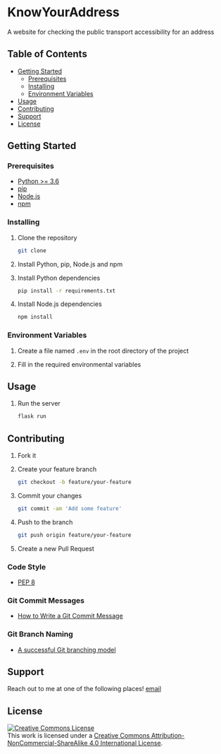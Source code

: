 # KnowYourAddress
A website for checking the public transport accessibility for an address

## Table of Contents

- [Getting Started](#getting-started)
    - [Prerequisites](#prerequisites)
    - [Installing](#installing)
    - [Environment Variables](#environment-variables)
- [Usage](#usage)
- [Contributing](#contributing)
- [Support](#support)
- [License](#license)

## Getting Started

### Prerequisites

- [Python >= 3.6](https://www.python.org/downloads/)
- [pip](https://pip.pypa.io/en/stable/installing/)
- [Node.js](https://nodejs.org/en/download/)
- [npm](https://www.npmjs.com/get-npm)

### Installing

1. Clone the repository
    ```bash
    git clone
    ```

2. Install Python, pip, Node.js and npm

3. Install Python dependencies
    ```bash
    pip install -r requirements.txt
    ```

4. Install Node.js dependencies
    ```bash
    npm install
    ```

### Environment Variables

1. Create a file named `.env` in the root directory of the project

2. Fill in the required environmental variables

## Usage

1. Run the server
    ```bash
    flask run
    ```

## Contributing

1. Fork it 

2. Create your feature branch
    ```bash
    git checkout -b feature/your-feature
    ```

3. Commit your changes
    ```bash
    git commit -am 'Add some feature'
    ```

4. Push to the branch
    ```bash
    git push origin feature/your-feature
    ```

5. Create a new Pull Request

### Code Style 

- [PEP 8](https://www.python.org/dev/peps/pep-0008/)

### Git Commit Messages

- [How to Write a Git Commit Message](https://chris.beams.io/posts/git-commit/)

### Git Branch Naming

- [A successful Git branching model](https://nvie.com/posts/a-successful-git-branching-model/)

## Support

Reach out to me at one of the following places!
[email](mailto:kacprzakmarek92@gmail.com)

## License

<a rel="license" href="http://creativecommons.org/licenses/by-nc-sa/4.0/"><img alt="Creative Commons License" style="border-width:0" src="https://i.creativecommons.org/l/by-nc-sa/4.0/88x31.png" /></a><br />This work is licensed under a <a rel="license" href="http://creativecommons.org/licenses/by-nc-sa/4.0/">Creative Commons Attribution-NonCommercial-ShareAlike 4.0 International License</a>.
